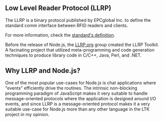 ## Low Level Reader Protocol (LLRP)
The LLRP is a binary protocol published by EPCglobal Inc. to define the standard comm interface between RFID readers and clients.

For more information, check the [standard's definition](https://www.gs1.org/sites/default/files/docs/epc/llrp_1_1-standard-20101013.pdf).

Before the release of Node.js, the [LLRP.org](http://llrp.org) group created the LLRP Toolkit. A facinating project that utilized meta-programming and code generation techniques to produce library code in C/C++, Java, Perl, and .NET.

## Why LLRP and Node.js?
One of the most popular use-cases for Node.js is chat applications where "events" efficiently drive the routines. The intrinsic non-blocking programming paradigm of JavaScript makes it very suitable to handle message-oriented protocols where the application is designed around I/O events, and since LLRP is a message-oriented protocol makes it a very suitable use-case for Node.js more than any other language in the LTK project in my opinion.

